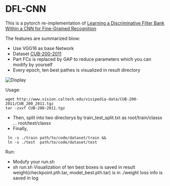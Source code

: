 # DFL-CNN 
This is a pytorch re-implementation of [Learning a Discriminative Filter Bank Within a CNN for Fine-Grained Recognition](https://arxiv.org/pdf/1611.09932.pdf) 

The features are summarized blow:
+ Use VGG16 as base Network
+ Dataset [CUB-200-2011](http://www.vision.caltech.edu/visipedia/CUB-200-2011.html)
+ Part FCs is replaced by GAP to reduce parameters which you can modify by yourself
+ Every epoch, ten best pathes is visualized in result directory

![Display](https://www.researchgate.net/profile/Xiangteng_He/publication/320032994/figure/fig1/AS:542681248288768@1506396700557/Examples-of-CUB-200-2011-dataset-1-First-row-shows-large-variance-in-the-same.png)

Usage:
```
wget http://www.vision.caltech.edu/visipedia-data/CUB-200-2011/CUB_200_2011.tgz
tar -zxvf CUB-200-2011.tgz
```
+ Then, split into two directorys by train_test_split.txt as 
  root/train/classx
  ...
  root/test/classx
+ Finally, 
``` 
 ln -s ./train path/to/code/dataset/train &&
 ln -s ./test  path/to/code/dataset/test
```

Run:
+ Modufy your run.sh 
+ sh run.sh
Visualization of ten best boxes is saved in result
weight(checkpoint.pth.tar, model_best.pth.tar) is in ./weight
loss info is saved in log

